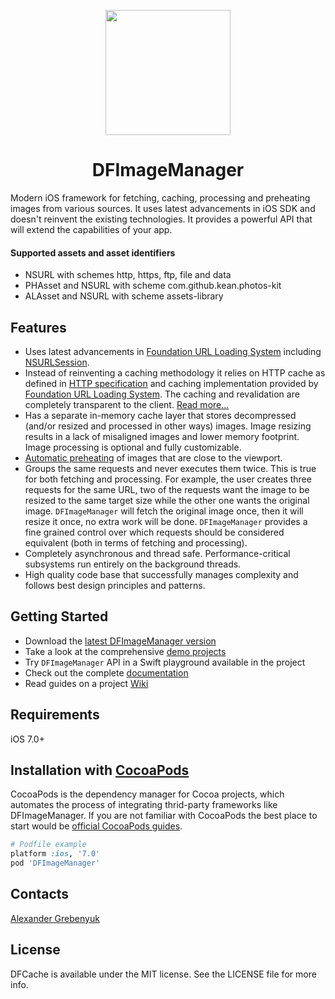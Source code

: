 <p align="center"><img src="https://cloud.githubusercontent.com/assets/1567433/5850067/82dd907c-a192-11e4-9735-52401d761b29.png" height="200"/>

</p>
<h1 align="center">DFImageManager</h1>

Modern iOS framework for fetching, caching, processing and preheating images from various sources. It uses latest advancements in iOS SDK and doesn't reinvent the existing technologies. It provides a powerful API that will extend the capabilities of your app.

#### Supported assets and asset identifiers
- NSURL with schemes http, https, ftp, file and data
- PHAsset and NSURL with scheme com.github.kean.photos-kit
- ALAsset and NSURL with scheme assets-library

## Features
- Uses latest advancements in [Foundation URL Loading System](https://developer.apple.com/library/mac/documentation/Cocoa/Conceptual/URLLoadingSystem/URLLoadingSystem.html) including [NSURLSession](https://developer.apple.com/library/ios/documentation/Foundation/Reference/NSURLSession_class/).
- Instead of reinventing a caching methodology it relies on HTTP cache as defined in [HTTP specification](https://tools.ietf.org/html/rfc7234) and caching implementation provided by [Foundation URL Loading System](https://developer.apple.com/library/mac/documentation/Cocoa/Conceptual/URLLoadingSystem/URLLoadingSystem.html). The caching and revalidation are completely transparent to the client. [Read more...](https://github.com/kean/DFImageManager/wiki/Image-Caching-Guide)
- Has a separate in-memory cache layer that stores decompressed (and/or resized and processed in other ways) images. Image resizing results in a lack of misaligned images and lower memory footprint. Image processing is optional and fully customizable.
- [Automatic preheating](https://github.com/kean/DFImageManager/wiki/Image-Preheating-Guide) of images that are close to the viewport.
- Groups the same requests and never executes them twice. This is true for both fetching and processing. For example, the user creates three requests for the same URL, two of the requests want the image to be resized to the same target size while the other one wants the original image. `DFImageManager` will fetch the original image once, then it will resize it once, no extra work will be done. `DFImageManager` provides a fine grained control over which requests should be considered equivalent (both in terms of fetching and processing).
- Completely asynchronous and thread safe. Performance-critical subsystems run entirely on the background threads.
- High quality code base that successfully manages complexity and follows best design principles and patterns.

## Getting Started
- Download the [latest DFImageManager version](https://github.com/kean/DFImageManager/releases)
- Take a look at the comprehensive [demo projects](https://github.com/kean/DFImageManager/tree/master/DFImageManagerSample)
- Try `DFImageManager` API in a Swift playground available in the project
- Check out the complete [documentation](http://cocoadocs.org/docsets/DFImageManager)
- Read guides on a project [Wiki](https://github.com/kean/DFImageManager/wiki)

## Requirements
iOS 7.0+

## Installation with [CocoaPods](http://cocoapods.org)

CocoaPods is the dependency manager for Cocoa projects, which automates the process of integrating thrid-party frameworks like DFImageManager. If you are not familiar with CocoaPods the best place to start would be [official CocoaPods guides](http://guides.cocoapods.org).
```ruby
# Podfile example
platform :ios, '7.0'
pod 'DFImageManager'
```

## Contacts
[Alexander Grebenyuk](https://github.com/kean)

## License
DFCache is available under the MIT license. See the LICENSE file for more info.
